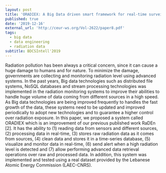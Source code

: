 ```yaml
---
layout: post
title: 'ORADIEX: A Big Data driven smart framework for real-time surveillance and analysis of individual exposure to radioactive pollution'
published: true
date: '2019-12-16'
external_url: 'http://ceur-ws.org/Vol-2622/paper8.pdf'
tags:
  - big data
  - data engineering
  - radiation data
subtitle: BDCSIntell'2019
---
```

Radiation pollution has been always a critical concern, since it can cause a huge damage to humans and for nature. To minimize the damage, governments are collecting and monitoring radiation level using advanced systems. In the past years, Big data technologies such as distributed file systems, NoSQL databases and stream processing technologies was implemented in the radiation monitoring systems to improve their abilities to handle huge volume of data coming from different sources in a high speed. As Big data technologies are being improved frequently to handles the fast growth of the data, these systems need to be updated and improved periodically to adopt new technologies and to guarantee a higher control over radiation exposure. In this paper, we proposed a system called ORADIEX which is an improvement of our previous published work RaDEn [2]. It has the ability to (1) reading data from sensors and different sources, (2) processing data in real-time, (3) stores raw radiation data as it comes from sources, (4) clean data and stores it in a time-series database, (5) visualize and monitor data in real-time, (6) send alert when a high radiation level is detected and (7) allow performing advanced data retrieval operations over raw and processed data. In addition, this system was implemented and tested using a real dataset provided by the Lebanese Atomic Energy Commission (LAEC-CNRS).
